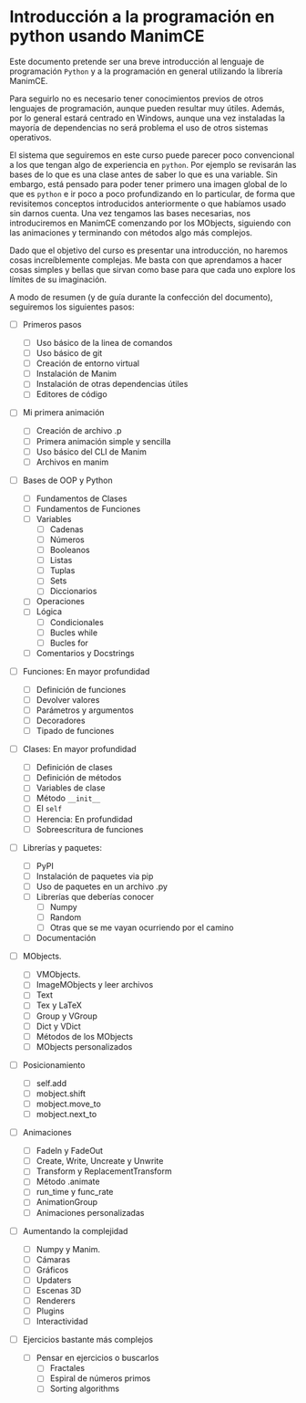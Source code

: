 # Introducción a la programación en python usando ManimCE

Este documento pretende ser una breve introducción al lenguaje de programación `Python` y a la programación en general utilizando la librería ManimCE.

Para seguirlo no es necesario tener conocimientos previos de otros lenguajes de programación, aunque pueden resultar muy útiles. Además, por lo general estará centrado en Windows, aunque una vez instaladas la mayoría de dependencias no será problema el uso de otros sistemas operativos.

El sistema que seguiremos en este curso puede parecer poco convencional a los que tengan algo de experiencia en `python`. Por ejemplo se revisarán las bases de lo que es una clase antes de saber lo que es una variable. Sin embargo, está pensado para poder tener primero una imagen global de lo que es `python` e ir poco a poco profundizando en lo particular, de forma que revisitemos conceptos introducidos anteriormente o que habíamos usado sin darnos cuenta. Una vez tengamos las bases necesarias, nos introduciremos en ManimCE comenzando por los MObjects, siguiendo con las animaciones y terminando con métodos algo más complejos.

Dado que el objetivo del curso es presentar una introducción, no haremos cosas increíblemente complejas. Me basta con que aprendamos a hacer cosas simples y bellas que sirvan como base para que cada uno explore los límites de su imaginación.

A modo de resumen (y de guía durante la confección del documento), seguiremos los siguientes pasos:

* [ ] Primeros pasos

  * [ ] Uso básico de la linea de comandos
  * [ ] Uso básico de git
  * [ ] Creación de entorno virtual
  * [ ] Instalación de Manim
  * [ ] Instalación de otras dependencias útiles
  * [ ] Editores de código
* [ ] Mi primera animación

  * [ ] Creación de archivo .p
  * [ ] Primera animación simple y sencilla
  * [ ] Uso básico del CLI de Manim
  * [ ] Archivos en manim
* [ ] Bases de OOP y Python

  * [ ] Fundamentos de Clases
  * [ ] Fundamentos de Funciones
  * [ ] Variables
    * [ ] Cadenas
    * [ ] Números
    * [ ] Booleanos
    * [ ] Listas
    * [ ] Tuplas
    * [ ] Sets
    * [ ] Diccionarios
  * [ ] Operaciones
  * [ ] Lógica
    * [ ] Condicionales
    * [ ] Bucles while
    * [ ] Bucles for
  * [ ] Comentarios y Docstrings
* [ ] Funciones: En mayor profundidad

  * [ ] Definición de funciones
  * [ ] Devolver valores
  * [ ] Parámetros y argumentos
  * [ ] Decoradores
  * [ ] Tipado de funciones
* [ ] Clases: En mayor profundidad

  * [ ] Definición de clases
  * [ ] Definición de métodos
  * [ ] Variables de clase
  * [ ] Método `__init__`
  * [ ] El `self`
  * [ ] Herencia: En profundidad
  * [ ] Sobreescritura de funciones
* [ ] Librerías y paquetes:

  * [ ] PyPI
  * [ ] Instalación de paquetes via pip
  * [ ] Uso de paquetes en un archivo .py
  * [ ] Librerías que deberías conocer
    * [ ] Numpy
    * [ ] Random
    * [ ] Otras que se me vayan ocurriendo por el camino
  * [ ] Documentación
* [ ] MObjects.

  * [ ] VMObjects.
  * [ ] ImageMObjects y leer archivos
  * [ ] Text
  * [ ] Tex y LaTeX
  * [ ] Group y VGroup
  * [ ] Dict y VDict
  * [ ] Métodos de los MObjects
  * [ ] MObjects personalizados
* [ ] Posicionamiento

  * [ ] self.add
  * [ ] mobject.shift
  * [ ] mobject.move_to
  * [ ] mobject.next_to
* [ ] Animaciones

  * [ ] FadeIn y FadeOut
  * [ ] Create, Write, Uncreate y Unwrite
  * [ ] Transform y ReplacementTransform
  * [ ] Método .animate
  * [ ] run_time y func_rate
  * [ ] AnimationGroup
  * [ ] Animaciones personalizadas
* [ ] Aumentando la complejidad

  * [ ] Numpy y Manim.
  * [ ] Cámaras
  * [ ] Gráficos
  * [ ] Updaters
  * [ ] Escenas 3D
  * [ ] Renderers
  * [ ] Plugins
  * [ ] Interactividad
* [ ] Ejercicios bastante más complejos

  * [ ] Pensar en ejercicios o buscarlos
    * [ ] Fractales
    * [ ] Espiral de números primos
    * [ ] Sorting algorithms
